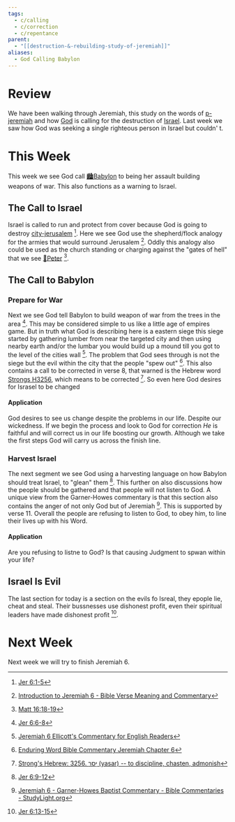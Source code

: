 ```yaml
---
tags:
  - c/calling
  - c/correction
  - c/repentance
parent:
  - "[[destruction-&-rebuilding-study-of-jeremiah]]"
aliases:
  - God Calling Babylon
---
```

# Review
We have been walking through Jeremiah, this study on the words of [p-jeremiah](../p-jeremiah.md) and how [God](God.md) is calling for the destruction of [Israel](%F0%9F%8F%99%EF%B8%8F%F0%9F%8F%99%EF%B8%8FNation%20of%20Israe.md). Last week we saw how God was seeking a single righteous person in Israel but couldn'
t.

# This Week
[^m1]: [Jer 6:1-5](Jer%206.md)
[^m2]: [Jer 6:6-8](Jer%206.md)
[^m3]: [Jer 6:9-12](Jer%206.md)
[^m4]: [Jer 6:13-15](Jer%206.md)
[^enduring-word]: [Enduring Word Bible Commentary Jeremiah Chapter 6](https://enduringword.com/bible-commentary/jeremiah-6/)
[^matthew-henry]: [Jeremiah 6 Commentary - Matthew Henry Commentary on the Whole Bible (Complete)](https://www.biblestudytools.com/commentaries/matthew-henry-complete/jeremiah/6.html)
[^john-gill]: [Introduction to Jeremiah 6 - Bible Verse Meaning and Commentary](https://www.biblestudytools.com/commentaries/gills-exposition-of-the-bible/jeremiah-6-introduction.html)
[^ellicott]: [Jeremiah 6 Ellicott's Commentary for English Readers](https://biblehub.com/commentaries/ellicott/jeremiah/6.htm)
[^matthew-poole]: [Jeremiah 6 Matthew Poole's Commentary](https://biblehub.com/commentaries/poole/jeremiah/6.htm)
[^garner-howes]: [Jeremiah 6 - Garner-Howes Baptist Commentary - Bible Commentaries - StudyLight.org](https://www.studylight.org/commentaries/eng/ghb/jeremiah-6.html)
[^b1]: [Matt 16:18-19](Matt%2016.md)
[^heb1]: [Strong's Hebrew: 3256. יָסַר (yasar) -- to discipline, chasten, admonish](https://biblehub.com/hebrew/3256.htm)

This week we see God call [🏙️Babylon](%F0%9F%8F%99%EF%B8%8FBabylon.md) to being her assault building weapons of war. This also functions as a warning to Israel.

## The Call to Israel
Israel is called to run and protect from cover because God is going to destroy [city-jerusalem](../city-jerusalem.md) [^m1]. Here we see God use the shepherd/flock analogy for the armies that would surround Jerusalem [^john-gill].  Oddly this analogy also could be used as the church standing or charging against the "gates of hell" that we see [🧑Peter](%F0%9F%A7%91Peter.md) [^b1].

## The Call to Babylon

### Prepare for War
Next we see God tell Babylon to build weapon of war from the trees in the area [^m2]. This may be considered simple to us like a little age of empires game. But in truth what God is describing here is a eastern siege this siege started  by gathering lumber from near the targeted city and then using nearby earth and/or the lumbar you would build up a mound till you got to the level of the cities wall [^ellicott]. The problem that God sees through is not the siege but the evil within the city that the people "spew out" [^enduring-word]. This also contains a call to be corrected in verse 8, that warned is the Hebrew word [Strongs H3256](30-Spiritual/33-Resources/33.20-Words/33.23-Hebrew/Strongs%20H3256.md), which means to be corrected [^heb1].  So even here God desires for Israsel to be changed

#### Application
God desires to see us change despite the problems in our life. Despite our wickedness. If we begin the process and look to God for correction *He* is faithful and will correct us in our life boosting our growth. Although we take the first steps God will carry us across the finish line.


### Harvest Israel
The next segment we see God using a harvesting language on how Babylon should treat Israel, to "glean" them [^m3]. This further on also discussions how the people should be gathered and that people will not listen to God. A unique view  from the Garner-Howes commentary is that this section also contains the anger of not only God but of Jeremiah [^garner-howes]. This is supported by verse 11. Overall the people are refusing to listen to God, to obey him, to line their lives up with his Word.

#### Application
Are you refusing to listne to God? Is that causing Judgment to spwan within your life?

## Israel Is Evil
The last section for today is a section on the evils fo Isreal, they epople lie, cheat and steal. Their bussnesses use dishonest profit, even their spiritual leaders have made dishonest profit [^m4].

# Next Week
Next week we will try to finish Jeremiah 6.
